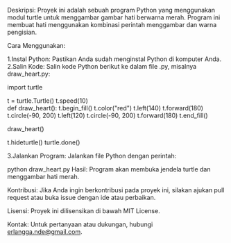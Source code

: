 Deskripsi:
Proyek ini adalah sebuah program Python yang menggunakan modul turtle untuk menggambar gambar hati berwarna merah. Program ini membuat hati menggunakan kombinasi perintah menggambar dan warna pengisian.

Cara Menggunakan:

1.Instal Python: Pastikan Anda sudah menginstal Python di komputer Anda.
2.Salin Kode: Salin kode Python berikut ke dalam file .py, misalnya draw_heart.py:

import turtle

t = turtle.Turtle()
t.speed(10)  
def draw_heart():
    t.begin_fill()
    t.color("red")
    t.left(140)
    t.forward(180)
    t.circle(-90, 200)
    t.left(120)
    t.circle(-90, 200)
    t.forward(180)
    t.end_fill()

draw_heart()

t.hideturtle()
turtle.done()

3.Jalankan Program: Jalankan file Python dengan perintah:

python draw_heart.py
Hasil: Program akan membuka jendela turtle dan menggambar hati merah.

Kontribusi:
Jika Anda ingin berkontribusi pada proyek ini, silakan ajukan pull request atau buka issue dengan ide atau perbaikan.

Lisensi:
Proyek ini dilisensikan di bawah MIT License.

Kontak:
Untuk pertanyaan atau dukungan, hubungi erlangga.nde@gmail.com.
